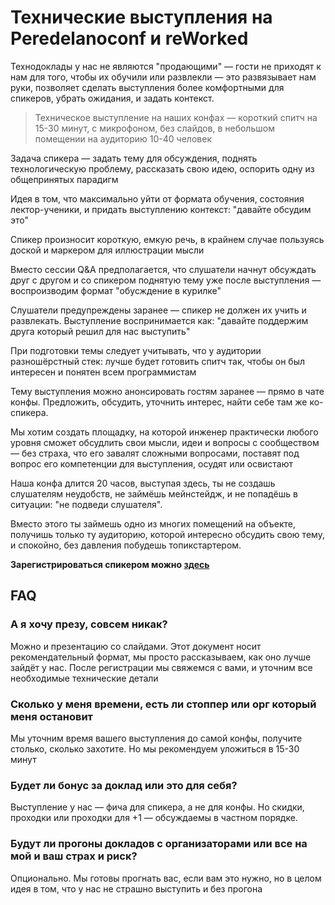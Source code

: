 # Технические выступления на **Peredelanoconf и reWorked**

Технодоклады у нас не являются "продающими" — гости не приходят к нам для того, чтобы их обучили или развлекли — это развязывает нам руки, позволяет сделать выступления более комфортными для спикеров, убрать ожидания, и задать контекст.

> Техническое выступление на наших конфах — короткий спитч на 15-30 минут, с микрофоном, без слайдов, в небольшом помещении на аудиторию 10-40 человек

Задача спикера — задать тему для обсуждения, поднять технологическую проблему, рассказать свою идею, оспорить одну из общепринятых парадигм

Идея в том, что максимально уйти от формата обучения, состояния лектор-ученики, и придать выступлению контекст: "давайте обсудим это"

Спикер произносит короткую, емкую речь, в крайнем случае пользуясь доской и маркером для иллюстрации мысли

Вместо сессии Q&A предполагается, что слушатели начнут обсуждать друг с другом и со спикером поднятую тему уже после выступления — воспроизводим формат "обусждение в курилке"

Слушатели предупреждены заранее — спикер не должен их учить и развлекать. Выступление воспринимается как: "давайте поддержим друга который решил для нас выступить"

При подготовки темы следует учитывать, что у аудитории разношёрстный стек: лучше будет готовить спитч так, чтобы он был интересен и понятен всем программистам

Тему выступления можно анонсировать гостям заранее — прямо в чате конфы. Предложить, обсудить, уточнить интерес, найти себе там же ко-спикера.

Мы хотим создать площадку, на которой инженер практически любого уровня сможет обсудлить свои мысли, идеи и вопросы с сообществом — без страха, что его завалят сложными вопросами, поставят под вопрос его компетенции для выступления, осудят или освистают

Наша конфа длится 20 часов, выступая здесь, ты не создашь слушателям неудобств, не займёшь мейнстейдж, и не попадёшь в ситуации: "не подведи слушателя".

Вместо этого ты займешь одно из многих помещений на объекте, получишь только ту аудиторию, которой интересно обсудить свою тему, и спокойно, без давления побудешь топикстартером.

**Зарегистрироваться спикером можно [здесь](https://forms.gle/urYmJWhtYStrpB7X6)**

## FAQ

### А я хочу презу, совсем никак?

Можно и презентацию со слайдами. Этот документ носит рекомендательный формат, мы просто рассказываем, как оно лучше зайдёт у нас. После регистрации мы свяжемся с вами, и уточним все необходимые технические детали

### Сколько у меня времени, есть ли стоппер или орг который меня остановит

Мы уточним время вашего выступления до самой конфы, получите столько, сколько захотите. Но мы рекомендуем уложиться в 15-30 минут

### Будет ли бонус за доклад или это для себя?

Выступление у нас — фича для спикера, а не для конфы. Но скидки, проходки или проходки для +1 — обсуждаемы в частном порядке.

### Будут ли прогоны докладов с организаторами или все на мой и ваш страх и риск?

Опционально. Мы готовы прогнать вас, если вам это нужно, но в целом идея в том, что у нас не страшно выступить и без прогона
